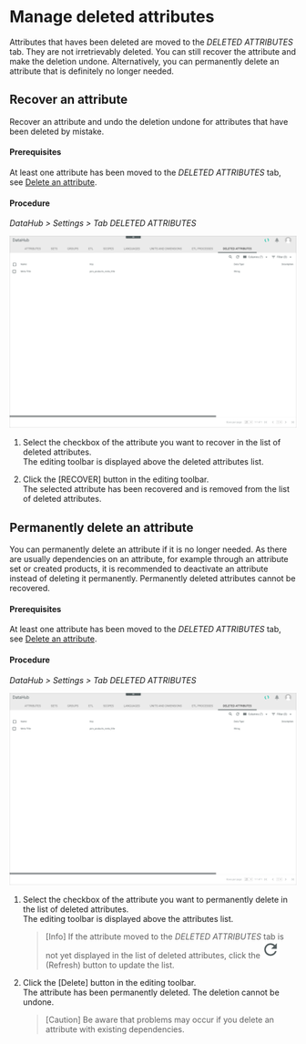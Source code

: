 # Manage deleted attributes

Attributes that haves been deleted are moved to the *DELETED ATTRIBUTES* tab. They are not irretrievably deleted. You can still recover the attribute and make the deletion undone. Alternatively, you can permanently delete an attribute that is definitely no longer needed.

## Recover an attribute

Recover an attribute and undo the deletion undone for attributes that have been deleted by mistake.

#### Prerequisites

At least one attribute has been moved to the *DELETED ATTRIBUTES* tab, see [Delete an attribute](../Integration/01_ManageAttributes.md#edit-an-attribute).

#### Procedure

*DataHub > Settings > Tab DELETED ATTRIBUTES*

![Attributes](../../Assets/Screenshots/DataHub/Settings/DeletedAttributes/DeletedAttributes.png "[Attributes]")

1. Select the checkbox of the attribute you want to recover in the list of deleted attributes.   
    The editing toolbar is displayed above the deleted attributes list.

2. Click the [RECOVER] button in the editing toolbar.   
    The selected attribute has been recovered and is removed from the list of deleted attributes.



## Permanently delete an attribute

You can permanently delete an attribute if it is no longer needed.
As there are usually dependencies on an attribute, for example through an attribute set or created products, it is recommended to deactivate an attribute instead of deleting it permanently.
Permanently deleted attributes cannot be recovered.

#### Prerequisites

At least one attribute has been moved to the *DELETED ATTRIBUTES* tab, see [Delete an attribute](#delete-an-attribute).

#### Procedure

*DataHub > Settings > Tab DELETED ATTRIBUTES*

![Attributes](../../Assets/Screenshots/DataHub/Settings/DeletedAttributes/DeletedAttributes.png "[Attributes]")

1. Select the checkbox of the attribute you want to permanently delete in the list of deleted attributes.    
    The editing toolbar is displayed above the attributes list.

    > [Info] If the attribute moved to the *DELETED ATTRIBUTES* tab is not yet displayed in the list of deleted attributes, click the ![Refresh](../../Assets/Icons/Refresh01.png "[Refresh]") (Refresh) button to update the list.

2. Click the [Delete] button in the editing toolbar.  
    The attribute has been permanently deleted. The deletion cannot be undone.

    > [Caution] Be aware that problems may occur if you delete an attribute with existing dependencies.